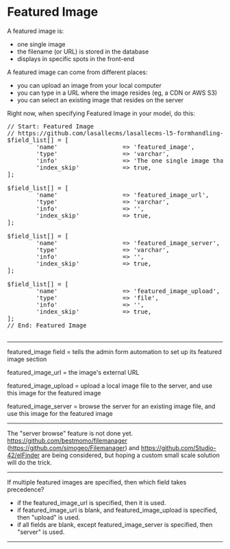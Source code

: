 # Featured Image

A featured image is:
* one single image
* the filename (or URL) is stored in the database
* displays in specific spots in the front-end

A featured image can come from different places:
* you can upload an image from your local computer
* you can type in a URL where the image resides (eg, a CDN or AWS S3)
* you can select an existing image that resides on the server

Right now, when specifying Featured Image in your model, do this:

<pre>
// Start: Featured Image
// https://github.com/lasallecms/lasallecms-l5-formhandling-pkg/tree/master/views/adminformhandling/bob1/README_FEATURED_IMAGE.md
$field_list[] = [
        'name'                  => 'featured_image',
        'type'                  => 'varchar',
        'info'                  => 'The one single image that represents this post, displayed in lists, and at top of the post.',
        'index_skip'            => true,
];

$field_list[] = [
        'name'                  => 'featured_image_url',
        'type'                  => 'varchar',
        'info'                  => '',
        'index_skip'            => true,
];

$field_list[] = [
        'name'                  => 'featured_image_server',
        'type'                  => 'varchar',
        'info'                  => '',
        'index_skip'            => true,
];

$field_list[] = [
        'name'                  => 'featured_image_upload',
        'type'                  => 'file',
        'info'                  => '',
        'index_skip'            => true,
];
// End: Featured Image
        
</pre>
        
---

featured_image field  = tells the admin form automation to set up its featured image section

featured_image_url    = the image's external URL
    
featured_image_upload = upload a local image file to the server, and use this image for the featured image 

featured_image_server = browse the server for an existing image file, and use this image for the featured image

---

The "server browse" feature is not done yet. https://github.com/bestmomo/filemanager (https://github.com/simogeo/Filemanager) and https://github.com/Studio-42/elFinder are being considered, but hoping a custom small scale solution will do the trick. 

---

If multiple featured images are specified, then which field takes precedence?
* if the featured_image_url is specified, then it is used. 
* if featured_image_url is blank, and featured_image_upload is specified, then "upload" is used.
* if all fields are blank, except featured_image_server is specified, then "server" is used.

---